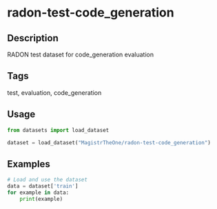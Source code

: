 # radon-test-code_generation

## Description
RADON test dataset for code_generation evaluation

## Tags
test, evaluation, code_generation

## Usage
```python
from datasets import load_dataset

dataset = load_dataset("MagistrTheOne/radon-test-code_generation")
```

## Examples
```python
# Load and use the dataset
data = dataset['train']
for example in data:
    print(example)
```
